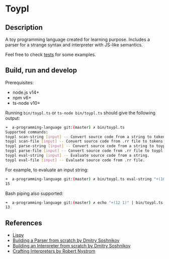 # Toypl

## Description

A toy programming language created for learning purpose. Includes a parser for a strange syntax and interpreter with JS-like semantics.

Feel free to check [tests](/tests) for some examples.

## Build, run and develop

Prerequisites:

- node.js v14+
- npm v6+
- ts-node v10+

Running `bin/toypl.ts` or `ts-node bin/toypl.ts` should give the following output:

```sh
➜  a-programming-language git:(master) ✗ bin/toypl.ts
Supported commands:
toypl scan-string [input] -- Convert source code from a string to tokens.
toypl scan-file [input] -- Convert source code from .rr file to tokens.
toypl parse-string [input] -- Convert source code from a string to toypl AST.
toypl parse-file [input] -- Convert source code from .rr file to toypl AST.
toypl eval-string [input] -- Evaluate source code from a string.
toypl eval-file [input] -- Evaluate source code from .rr file.
```

For example, to evaluate an input string:

```sh
➜  a-programming-language git:(master) ✗ bin/toypl.ts eval-string "+(10 5)"
15
```

Bash piping also supported:

```sh
➜  a-programming-language git:(master) ✗ echo "+(12 1)" | bin/toypl.ts
13
```

## References

- [Lispy](https://norvig.com/lispy.html)
- [Building a Parser from scratch by Dmitry Soshnikov](https://dmitrysoshnikov.teachable.com/p/parser-from-scratch)
- [Building an Interpreter from scratch by Dmitry Soshnikov](https://dmitrysoshnikov.teachable.com/p/essentials-of-interpretation)
- [Crafting Interpreters by Robert Nystrom](https://craftinginterpreters.com)
